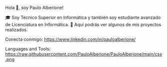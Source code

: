 
Hola 👋, soy Paulo Alberione!

🎓 Soy Técnico Superior en Informática y también soy estudiante avanzado de Licenciatura en Informática.
👀 Aquí podrás ver algunos de mis proyectos realizados.

Conecta conmigo:
https://www.linkedin.com/in/pauloalberione/

Languages and Tools:
https://raw.githubusercontent.com/PauloAlberione/PauloAlberione/main/css.png

